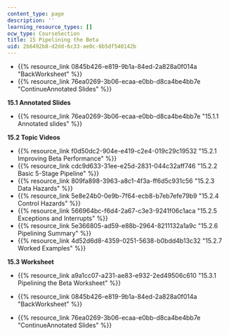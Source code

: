 ```yaml
---
content_type: page
description: ''
learning_resource_types: []
ocw_type: CourseSection
title: 15 Pipelining the Beta
uid: 2b6492b8-d2dd-6c33-ae0c-6b5df540142b
---
```


*   {{% resource_link 0845b426-e819-9b1a-84ed-2a828a0f014a "BackWorksheet" %}}
*   {{% resource_link 76ea0269-3b06-ecaa-e0bb-d8ca4be4bb7e "ContinueAnnotated Slides" %}}

**15.1 Annotated Slides**

*   {{% resource_link 76ea0269-3b06-ecaa-e0bb-d8ca4be4bb7e "15.1.1 Annotated slides" %}}

**15.2 Topic Videos**

*   {{% resource_link f0d50dc2-904e-e419-c2e4-019c29c19532 "15.2.1 Improving Beta Performance" %}}
*   {{% resource_link cdc9d633-31ee-e25d-2831-044c32aff746 "15.2.2 Basic 5-Stage Pipeline" %}}
*   {{% resource_link 809fa898-3963-a8c1-4f3a-ff6d5c931c56 "15.2.3 Data Hazards" %}}
*   {{% resource_link 5e8e24b0-0e9b-7f64-ecb8-b7eb7efe79b9 "15.2.4 Control Hazards" %}}
*   {{% resource_link 566964bc-f6d4-2a67-c3e3-9241f06c1aca "15.2.5 Exceptions and Interrupts" %}}
*   {{% resource_link 5e366805-ad59-e88b-2964-8211132a1a9c "15.2.6 Pipelining Summary" %}}
*   {{% resource_link 4d52d6d8-4359-0251-5638-b0bdd4b13c32 "15.2.7 Worked Examples" %}}

**15.3 Worksheet**

*   {{% resource_link a9a1cc07-a231-ae83-e932-2ed49506c610 "15.3.1 Pipelining the Beta Worksheet" %}}

*   {{% resource_link 0845b426-e819-9b1a-84ed-2a828a0f014a "BackWorksheet" %}}
*   {{% resource_link 76ea0269-3b06-ecaa-e0bb-d8ca4be4bb7e "ContinueAnnotated Slides" %}}